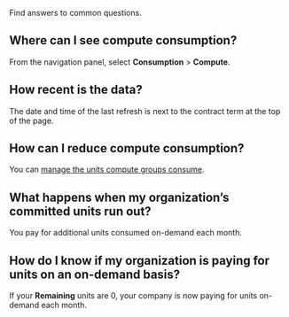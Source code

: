 
Find answers to common questions.

## Where can I see compute consumption?


From the navigation panel, select **Consumption** > **Compute**.

## How recent is the data?


The date and time of the last refresh is next to the contract term at the top of the page.

## How can I reduce compute consumption?


You can [manage the units compute groups consume](qty1682530889318.md).

## What happens when my organization’s committed units run out?


You pay for additional units consumed on-demand each month.

## How do I know if my organization is paying for units on an on-demand basis?


If your **Remaining** units are 0, your company is now paying for units on-demand each month.

